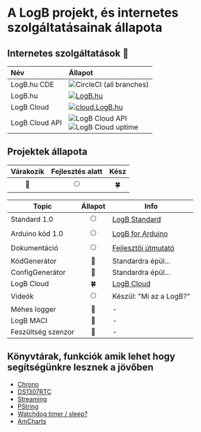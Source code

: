 # A LogB projekt, és internetes szolgáltatásainak állapota

## Internetes szolgáltatások :satellite:

| Név            | Állapot                                                                                                                                                                                                                                                                     |
| :------------- | :-------------------------------------------------------------------------------------------------------------------------------------------------------------------------------------------------------------------------------------------------------------------------- |
| LogB.hu CDE    | ![CircleCI (all branches)](https://img.shields.io/circleci/project/github/LogB/logb.hu.svg?label=CircleCI%20build)                                                                                                                   |
| LogB.hu        | [![LogB.hu](https://img.shields.io/website/https/logb.hu.svg?down_message=OFFLINE&label=LogB.hu&up_message=ONLINE)](https://LogB.hu)                                                                                                                                        |
| LogB Cloud     | [![cloud.LogB.hu](https://img.shields.io/website/https/cloud.logb.hu.svg?down_message=OFFLINE&label=cloud.LogB.hu&up_message=ONLINE)](https://cloud.LogB.hu)                                                                                                                |
| LogB Cloud API | ![LogB Cloud API](https://img.shields.io/uptimerobot/status/m782142910-e7c15f1ef2796d794be9a706.svg?label=LogB%20Cloud%20API) </br>       ![LogB Cloud uptime](https://img.shields.io/uptimerobot/ratio/m782142910-e7c15f1ef2796d794be9a706.svg?label=Cloud%20API%20uptime) |

## Projektek állapota

|  Várakozik   | Fejlesztés alatt |        Kész        |
| :----------: | :--------------: | :----------------: |
| :red_circle: |   :full_moon:    | :four_leaf_clover: |

| Topic                                        |      Állapot       | Info                                                             |
| -------------------------------------------- | :----------------: | ---------------------------------------------------------------- |
| Standard 1.0                                 |    :full_moon:     | [LogB Standard](/guide.md#logb-standard)                         |
| Arduino kód 1.0                              |    :full_moon:     | [LogB for Arduino](/guide.mda-logb-arduino-s-keretrendszere)     |
| Dokumentáció                                 |    :full_moon:     | [Fejlesztői útmutató](/guide.md#a-logb-arduino-s-keretrendszere) |
| KódGenerátor                                 |    :red_circle:    | Standardra épül...                                               |
| ConfigGenerátor                              |    :red_circle:    | Standardra épül...                                               |
| LogB Cloud  <Badge text="Beta" type="warn"/> | :four_leaf_clover: | [LogB Cloud](https://cloud.logb.hu)                              |
| Videók                                       |    :full_moon:     | Készül: "Mi az a LogB?"                                          |
| Méhes logger                                 |    :red_circle:    | -                                                                |
| LogB MACI                                    |    :red_circle:    | -                                                                |
| Feszültség szenzor                           |    :red_circle:    | -                                                                |

## Könyvtárak, funkciók amik lehet hogy segítségünkre lesznek a jövőben

- [Chrono](http://sofapirate.github.io/Chrono/)
- [DS1307RTC](https://www.pjrc.com/teensy/td_libs_DS1307RTC.html)
- [Streaming](http://arduiniana.org/libraries/streaming/)
- [PString](http://arduiniana.org/libraries/PString/)
- [Watchdog timer / sleep?](https://learn.sparkfun.com/tutorials/reducing-arduino-power-consumption/all#saving-power-with-software)
- [AmCharts](https://www.amcharts.com)
